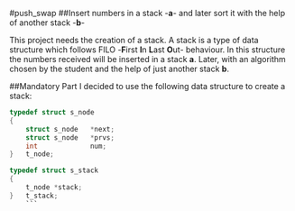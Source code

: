 #push\_swap
##Insert numbers in a stack -**a**- and later sort it with the help of another
stack -**b**-

This project needs the creation of a stack. A stack is a type of data
structure which follows  FILO -**F**irst **I**n **L**ast **O**ut- behaviour.
In this structure the numbers received will be inserted in a stack **a**.
Later, with an algorithm chosen by the student and the help of just another
stack **b**.

##Mandatory Part
I decided to use the following data structure to create a stack:

```c
typedef struct s_node
{
	struct s_node	*next;
	struct s_node	*prvs;
	int				num;
}	t_node;

typedef struct s_stack
{
	t_node *stack;
}	t_stack;
	```
